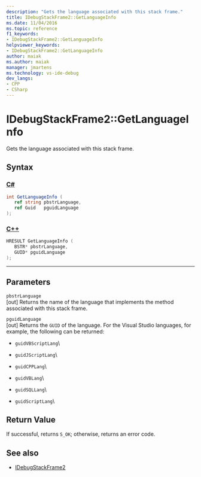 ```yaml
---
description: "Gets the language associated with this stack frame."
title: IDebugStackFrame2::GetLanguageInfo
ms.date: 11/04/2016
ms.topic: reference
f1_keywords:
- IDebugStackFrame2::GetLanguageInfo
helpviewer_keywords:
- IDebugStackFrame2::GetLanguageInfo
author: maiak
ms.author: maiak
manager: jmartens
ms.technology: vs-ide-debug
dev_langs:
- CPP
- CSharp
---
```

# IDebugStackFrame2::GetLanguageInfo


Gets the language associated with this stack frame.

## Syntax

### [C#](#tab/csharp)
```csharp
int GetLanguageInfo ( 
   ref string pbstrLanguage,
   ref Guid   pguidLanguage
);
```
### [C++](#tab/cpp)
```cpp
HRESULT GetLanguageInfo ( 
   BSTR* pbstrLanguage,
   GUID* pguidLanguage
);
```
---

## Parameters

`pbstrLanguage`\
[out] Returns the name of the language that implements the method associated with this stack frame.

`pguidLanguage`\
[out] Returns the `GUID` of the language. For the Visual Studio languages, for example, the following can be returned:

- `guidVBScriptLang`\

- `guidJScriptLang`\

- `guidCPPLang`\

- `guidVBLang`\

- `guidSQLLang`\

- `guidScriptLang`\

## Return Value

 If successful, returns `S_OK`; otherwise, returns an error code.

## See also

- [IDebugStackFrame2](../../../extensibility/debugger/reference/idebugstackframe2.md)
